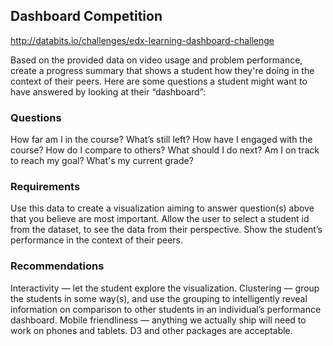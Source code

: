 ## Dashboard Competition

http://databits.io/challenges/edx-learning-dashboard-challenge

Based on the provided data on video usage and problem performance, create a progress summary that shows a student how they're doing in the context of their peers. Here are some questions a student might want to have answered by looking at their “dashboard”:

### Questions
How far am I in the course? What’s still left?
How have I engaged with the course?
How do I compare to others?
What should I do next?
Am I on track to reach my goal?
What's my current grade?

### Requirements
Use this data to create a visualization aiming to answer question(s) above that you believe are most important.
Allow the user to select a student id from the dataset, to see the data from their perspective.
Show the student’s performance in the context of their peers.

### Recommendations
Interactivity — let the student explore the visualization.
Clustering — group the students in some way(s), and use the grouping to intelligently reveal information on comparison to other students in an individual’s performance dashboard.
Mobile friendliness — anything we actually ship will need to work on phones and tablets.
D3 and other packages are acceptable.
